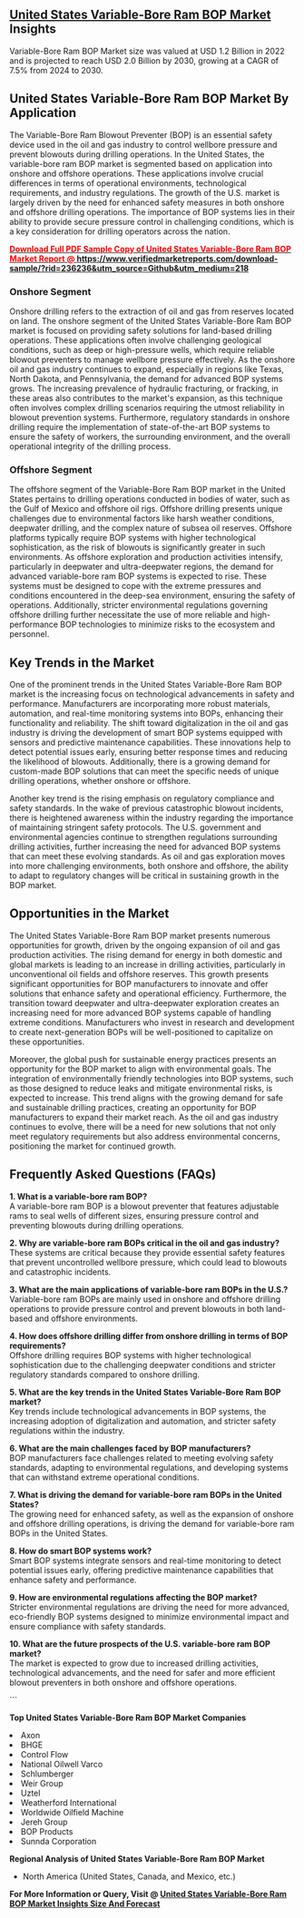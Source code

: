 <h2><a href="https://www.verifiedmarketreports.com/download-sample/?rid=236236&amp;utm_source=Github&amp;utm_medium=218" target="_blank">United States Variable-Bore Ram BOP Market</a> Insights</h2><p>Variable-Bore Ram BOP Market size was valued at USD 1.2 Billion in 2022 and is projected to reach USD 2.0 Billion by 2030, growing at a CAGR of 7.5% from 2024 to 2030.</p><p> <h2>United States Variable-Bore Ram BOP Market By Application</h2> <p>The Variable-Bore Ram Blowout Preventer (BOP) is an essential safety device used in the oil and gas industry to control wellbore pressure and prevent blowouts during drilling operations. In the United States, the variable-bore ram BOP market is segmented based on application into onshore and offshore operations. These applications involve crucial differences in terms of operational environments, technological requirements, and industry regulations. The growth of the U.S. market is largely driven by the need for enhanced safety measures in both onshore and offshore drilling operations. The importance of BOP systems lies in their ability to provide secure pressure control in challenging conditions, which is a key consideration for drilling operators across the nation. <strong><a href="#"><p><span class=""><span style="color: #ff0000;"><strong>Download Full PDF Sample Copy of United States Variable-Bore Ram BOP Market Report</strong> @ </span><a href="https://www.verifiedmarketreports.com/download-sample/?rid=236236&amp;utm_source=Github&amp;utm_medium=218" target="_blank">https://www.verifiedmarketreports.com/download-sample/?rid=236236&amp;utm_source=Github&amp;utm_medium=218</a></span></p></a></strong></p> <h3>Onshore Segment</h3> <p>Onshore drilling refers to the extraction of oil and gas from reserves located on land. The onshore segment of the United States Variable-Bore Ram BOP market is focused on providing safety solutions for land-based drilling operations. These applications often involve challenging geological conditions, such as deep or high-pressure wells, which require reliable blowout preventers to manage wellbore pressure effectively. As the onshore oil and gas industry continues to expand, especially in regions like Texas, North Dakota, and Pennsylvania, the demand for advanced BOP systems grows. The increasing prevalence of hydraulic fracturing, or fracking, in these areas also contributes to the market's expansion, as this technique often involves complex drilling scenarios requiring the utmost reliability in blowout prevention systems. Furthermore, regulatory standards in onshore drilling require the implementation of state-of-the-art BOP systems to ensure the safety of workers, the surrounding environment, and the overall operational integrity of the drilling process.</p> <h3>Offshore Segment</h3> <p>The offshore segment of the Variable-Bore Ram BOP market in the United States pertains to drilling operations conducted in bodies of water, such as the Gulf of Mexico and offshore oil rigs. Offshore drilling presents unique challenges due to environmental factors like harsh weather conditions, deepwater drilling, and the complex nature of subsea oil reserves. Offshore platforms typically require BOP systems with higher technological sophistication, as the risk of blowouts is significantly greater in such environments. As offshore exploration and production activities intensify, particularly in deepwater and ultra-deepwater regions, the demand for advanced variable-bore ram BOP systems is expected to rise. These systems must be designed to cope with the extreme pressures and conditions encountered in the deep-sea environment, ensuring the safety of operations. Additionally, stricter environmental regulations governing offshore drilling further necessitate the use of more reliable and high-performance BOP technologies to minimize risks to the ecosystem and personnel.</p> <h2>Key Trends in the Market</h2> <p>One of the prominent trends in the United States Variable-Bore Ram BOP market is the increasing focus on technological advancements in safety and performance. Manufacturers are incorporating more robust materials, automation, and real-time monitoring systems into BOPs, enhancing their functionality and reliability. The shift toward digitalization in the oil and gas industry is driving the development of smart BOP systems equipped with sensors and predictive maintenance capabilities. These innovations help to detect potential issues early, ensuring better response times and reducing the likelihood of blowouts. Additionally, there is a growing demand for custom-made BOP solutions that can meet the specific needs of unique drilling operations, whether onshore or offshore.</p> <p>Another key trend is the rising emphasis on regulatory compliance and safety standards. In the wake of previous catastrophic blowout incidents, there is heightened awareness within the industry regarding the importance of maintaining stringent safety protocols. The U.S. government and environmental agencies continue to strengthen regulations surrounding drilling activities, further increasing the need for advanced BOP systems that can meet these evolving standards. As oil and gas exploration moves into more challenging environments, both onshore and offshore, the ability to adapt to regulatory changes will be critical in sustaining growth in the BOP market.</p> <h2>Opportunities in the Market</h2> <p>The United States Variable-Bore Ram BOP market presents numerous opportunities for growth, driven by the ongoing expansion of oil and gas production activities. The rising demand for energy in both domestic and global markets is leading to an increase in drilling activities, particularly in unconventional oil fields and offshore reserves. This growth presents significant opportunities for BOP manufacturers to innovate and offer solutions that enhance safety and operational efficiency. Furthermore, the transition toward deepwater and ultra-deepwater exploration creates an increasing need for more advanced BOP systems capable of handling extreme conditions. Manufacturers who invest in research and development to create next-generation BOPs will be well-positioned to capitalize on these opportunities.</p> <p>Moreover, the global push for sustainable energy practices presents an opportunity for the BOP market to align with environmental goals. The integration of environmentally friendly technologies into BOP systems, such as those designed to reduce leaks and mitigate environmental risks, is expected to increase. This trend aligns with the growing demand for safe and sustainable drilling practices, creating an opportunity for BOP manufacturers to expand their market reach. As the oil and gas industry continues to evolve, there will be a need for new solutions that not only meet regulatory requirements but also address environmental concerns, positioning the market for continued growth.</p> <h2>Frequently Asked Questions (FAQs)</h2> <p><strong>1. What is a variable-bore ram BOP?</strong><br/>A variable-bore ram BOP is a blowout preventer that features adjustable rams to seal wells of different sizes, ensuring pressure control and preventing blowouts during drilling operations.</p> <p><strong>2. Why are variable-bore ram BOPs critical in the oil and gas industry?</strong><br/>These systems are critical because they provide essential safety features that prevent uncontrolled wellbore pressure, which could lead to blowouts and catastrophic incidents.</p> <p><strong>3. What are the main applications of variable-bore ram BOPs in the U.S.?</strong><br/>Variable-bore ram BOPs are mainly used in onshore and offshore drilling operations to provide pressure control and prevent blowouts in both land-based and offshore environments.</p> <p><strong>4. How does offshore drilling differ from onshore drilling in terms of BOP requirements?</strong><br/>Offshore drilling requires BOP systems with higher technological sophistication due to the challenging deepwater conditions and stricter regulatory standards compared to onshore drilling.</p> <p><strong>5. What are the key trends in the United States Variable-Bore Ram BOP market?</strong><br/>Key trends include technological advancements in BOP systems, the increasing adoption of digitalization and automation, and stricter safety regulations within the industry.</p> <p><strong>6. What are the main challenges faced by BOP manufacturers?</strong><br/>BOP manufacturers face challenges related to meeting evolving safety standards, adapting to environmental regulations, and developing systems that can withstand extreme operational conditions.</p> <p><strong>7. What is driving the demand for variable-bore ram BOPs in the United States?</strong><br/>The growing need for enhanced safety, as well as the expansion of onshore and offshore drilling operations, is driving the demand for variable-bore ram BOPs in the United States.</p> <p><strong>8. How do smart BOP systems work?</strong><br/>Smart BOP systems integrate sensors and real-time monitoring to detect potential issues early, offering predictive maintenance capabilities that enhance safety and performance.</p> <p><strong>9. How are environmental regulations affecting the BOP market?</strong><br/>Stricter environmental regulations are driving the need for more advanced, eco-friendly BOP systems designed to minimize environmental impact and ensure compliance with safety standards.</p> <p><strong>10. What are the future prospects of the U.S. variable-bore ram BOP market?</strong><br/>The market is expected to grow due to increased drilling activities, technological advancements, and the need for safer and more efficient blowout preventers in both onshore and offshore operations.</p> ```</p><p><strong>Top United States Variable-Bore Ram BOP Market Companies</strong></p><div data-test-id=""><p><li>Axon</li><li> BHGE</li><li> Control Flow</li><li> National Oilwell Varco</li><li> Schlumberger</li><li> Weir Group</li><li> Uztel</li><li> Weatherford International</li><li> Worldwide Oilfield Machine</li><li> Jereh Group</li><li> BOP Products</li><li> Sunnda Corporation</li></p><div><strong>Regional Analysis of&nbsp;United States Variable-Bore Ram BOP Market</strong></div><ul><li dir="ltr"><p dir="ltr">North America&nbsp;(United States, Canada, and Mexico, etc.)</p></li></ul><p><strong>For More Information or Query, Visit @&nbsp;</strong><strong><a href="https://www.verifiedmarketreports.com/product/variable-bore-ram-bop-market/?utm_source=Github&amp;utm_medium=218" target="_blank">United States Variable-Bore Ram BOP Market Insights Size And Forecast</a></strong></p></div>
